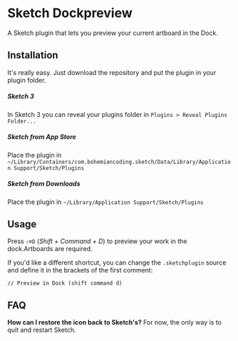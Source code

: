 # Sketch Dockpreview

A Sketch plugin that lets you preview your current artboard in the Dock.

## Installation

It's really easy. Just download the repository and put the plugin in your plugin folder.

##### Sketch 3

In Sketch 3 you can reveal your plugins folder in `Plugins > Reveal Plugins Folder...`

##### Sketch from App Store

Place the plugin in `~/Library/Containers/com.bohemiancoding.sketch/Data/Library/Application Support/Sketch/Plugins`


##### Sketch from Downloads

Place the plugin in `~/Library/Application Support/Sketch/Plugins`

## Usage

Press `⇧⌘D` (*Shift + Command + D*) to preview your work in the dock.Artboards are required.

If you'd like a different shortcut, you can change the `.sketchplugin` source and define it in the brackets of the first comment:

    // Preview in Dock (shift command d)

## FAQ

**How can I restore the icon back to Sketch's?**
For now, the only way is to quit and restart Sketch.
